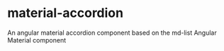 # material-accordion
An angular material accordion component based on the md-list Angular Material component
